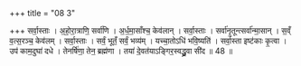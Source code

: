 +++
title = "08 3"

+++
सर्वा॒स्ताः । अ॒हो॒रा॒त्राणि॒ सर्वा॑णि । अ॒र्ध॒मा॒साँश्च॒ केव॑लान् । सर्वा॒स्ताः । सर्वा॑नृ॒तून्त्सर्वा॑न्मा॒सान् ।  स॒व्ँ व॒त्स॒रञ्च॒ केव॑लम् । सर्वा॒स्ताः । सर्वं॒ भूतँ॒ सर्वं॒ भव्य॑म् । यच्चा॒तोऽधि॑ भवि॒ष्यति॑ । सर्वा॒स्ता इष्ट॑काः  कृ॒त्वा । उप॑ काम॒दुघा॑ दधे । तेनर्षि॑णा॒ तेन॒ ब्रह्म॑णा । तया॑ दे॒वत॑याऽङ्गिर॒स्वद्ध्रु॒वा सी॑द ॥ 48 ॥

